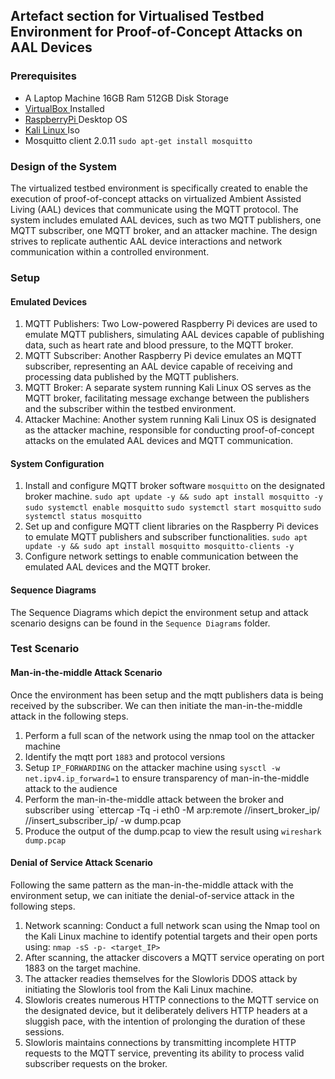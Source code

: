 
## Artefact section for Virtualised Testbed Environment for Proof-of-Concept Attacks on AAL Devices 

### Prerequisites
- A Laptop Machine 16GB Ram 512GB Disk Storage
- [ VirtualBox ](https://www.virtualbox.org/wiki/Downloads) Installed
- [ RaspberryPi ](https://www.raspberrypi.com/software/raspberry-pi-desktop/) Desktop OS
- [ Kali Linux ](https://www.kali.org/get-kali/#kali-virtual-machines)  Iso
- Mosquitto client 2.0.11 ```sudo apt-get install mosquitto```

### Design of the System
The virtualized testbed environment is specifically created to enable the execution of proof-of-concept attacks on virtualized Ambient Assisted Living (AAL) devices that communicate using the MQTT protocol. The system includes emulated AAL devices, such as two MQTT publishers, one MQTT subscriber, one MQTT broker, and an attacker machine. The design strives to replicate authentic AAL device interactions and network communication within a controlled environment.

### Setup
#### Emulated Devices
1. MQTT Publishers: Two Low-powered Raspberry Pi devices are used to emulate MQTT publishers, simulating AAL devices capable of publishing data, such as heart rate and blood pressure, to the MQTT broker.
2. MQTT Subscriber: Another Raspberry Pi device emulates an MQTT subscriber, representing an AAL device capable of receiving and processing data published by the MQTT publishers.
3. MQTT Broker: A separate system running Kali Linux OS serves as the MQTT broker, facilitating message exchange between the publishers and the subscriber within the testbed environment.
4. Attacker Machine: Another system running Kali Linux OS is designated as the attacker machine, responsible for conducting proof-of-concept attacks on the emulated AAL devices and MQTT communication.

#### System Configuration
1. Install and configure MQTT broker software `mosquitto` on the designated broker machine.
         ```sudo apt update -y && sudo apt install mosquitto -y```
         ```sudo systemctl enable mosquitto```
         ```sudo systemctl start mosquitto```
         ```sudo systemctl status mosquitto```
2. Set up and configure MQTT client libraries on the Raspberry Pi devices to emulate MQTT publishers and subscriber functionalities.
         ```sudo apt update -y && sudo apt install mosquitto mosquitto-clients -y```
3. Configure network settings to enable communication between the emulated AAL devices and the MQTT broker.

#### Sequence Diagrams
The Sequence Diagrams which depict the environment setup and attack scenario designs can be found in the `Sequence Diagrams` folder.

### Test Scenario
#### Man-in-the-middle Attack Scenario
Once the environment has been setup and the mqtt publishers data is being received by the subscriber. We can then initiate the man-in-the-middle attack in the following steps.
1. Perform a full scan of the network using the nmap tool on the attacker machine 
2. Identify the mqtt port `1883` and protocol versions
3. Setup `IP_FORWARDING` on the attacker machine using `sysctl -w net.ipv4.ip_forward=1` to ensure transparency of man-in-the-middle attack to the audience
4. Perform the man-in-the-middle attack between the broker and subscriber using 
    `ettercap -Tq -i eth0 -M arp:remote //insert_broker_ip/ //insert_subscriber_ip/ -w dump.pcap
5. Produce the output of the dump.pcap to view the result using 
    `wireshark dump.pcap`

#### Denial of Service Attack Scenario
Following the same pattern as the man-in-the-middle attack with the environment setup, we can initiate the denial-of-service attack in the following steps.
1. Network scanning: Conduct a full network scan using the Nmap tool on the Kali Linux machine to identify potential targets and their open ports using:
                `nmap -sS -p- <target_IP>`
2. After scanning, the attacker discovers a MQTT service operating on port 1883 on the target machine.
3. The attacker readies themselves for the Slowloris DDOS attack by initiating the Slowloris tool from the Kali Linux machine.
4. Slowloris creates numerous HTTP connections to the MQTT service on the designated device, but it deliberately delivers HTTP headers at a sluggish pace, with the intention of prolonging the duration of these sessions.
5. Slowloris maintains connections by transmitting incomplete HTTP requests to the MQTT service, preventing its ability to process valid subscriber requests on the broker.
